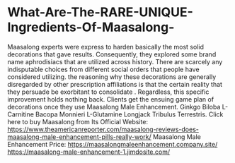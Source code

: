 # What-Are-The-RARE-UNIQUE-Ingredients-Of-Maasalong-
Maasalong experts were express to harden basically the most solid decorations that gave results. Consequently, they explored some brand name aphrodisiacs that are utilized across history. There are scarcely any indisputable choices from different social orders that people have considered utilizing. the reasoning why these decorations are generally disregarded by other prescription affiliations is that the certain reality that they persuade be exorbitant to consolidate . Regardless, this specific improvement holds nothing back. Clients get the ensuing game plan of decorations once they use Maasalong Male Enhancement. Ginkgo Biloba L-Carnitine Bacopa Monnieri L-Glutamine Longjack Tribulus Terrestris. Click here to buy Maasalong from Its Official Website: https://www.theamericanreporter.com/maasalong-reviews-does-maasalong-male-enhancement-pills-really-work/  Maasalong Male Enhancement Price: https://maasalongmaleenhancement.company.site/  https://maasalong-male-enhancement-1.jimdosite.com/
